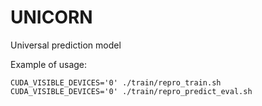 # UNICORN
Universal prediction model

Example of usage:
```
CUDA_VISIBLE_DEVICES='0' ./train/repro_train.sh
CUDA_VISIBLE_DEVICES='0' ./train/repro_predict_eval.sh
```